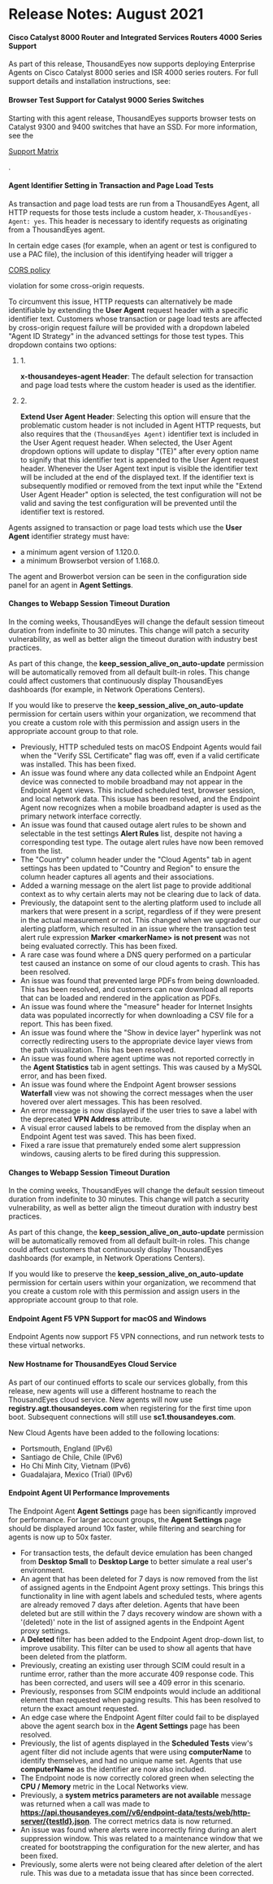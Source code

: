 # Release Notes: August 2021

#### Cisco Catalyst 8000 Router and Integrated Services Routers 4000 Series Support <a href="#cisco-catalyst-8000-router-and-integrated-services-routers-4000-series-support" id="cisco-catalyst-8000-router-and-integrated-services-routers-4000-series-support"></a>

As part of this release, ThousandEyes now supports deploying Enterprise Agents on Cisco Catalyst 8000 series and ISR 4000 series routers. For full support details and installation instructions, see:

#### Browser Test Support for Catalyst 9000 Series Switches <a href="#browser-test-support-for-catalyst-9000-series-switches" id="browser-test-support-for-catalyst-9000-series-switches"></a>

Starting with this agent release, ThousandEyes supports browser tests on Catalyst 9300 and 9400 switches that have an SSD. For more information, see the

[Support Matrix](https://docs.thousandeyes.com/product-documentation/integration-guides/thousandeyes-cisco-integration#support-matrix)

.

#### Agent Identifier Setting in Transaction and Page Load Tests <a href="#agent-identifier-setting-in-transaction-and-page-load-tests" id="agent-identifier-setting-in-transaction-and-page-load-tests"></a>

As transaction and page load tests are run from a ThousandEyes Agent, all HTTP requests for those tests include a custom header, `X-ThousandEyes-Agent: yes`. This header is necessary to identify requests as originating from a ThousandEyes agent.

In certain edge cases (for example, when an agent or test is configured to use a PAC file), the inclusion of this identifying header will trigger a

[CORS policy](https://developer.mozilla.org/en-US/docs/Web/HTTP/CORS)

violation for some cross-origin requests.

To circumvent this issue, HTTP requests can alternatively be made identifiable by extending the **User Agent** request header with a specific identifier text. Customers whose transaction or page load tests are affected by cross-origin request failure will be provided with a dropdown labeled "Agent ID Strategy" in the advanced settings for those test types. This dropdown contains two options:

1.  1\.

    **x-thousandeyes-agent Header**: The default selection for transaction and page load tests where the custom header is used as the identifier.
2.  2\.

    **Extend User Agent Header**: Selecting this option will ensure that the problematic custom header is not included in Agent HTTP requests, but also requires that the `(ThousandEyes Agent)` identifier text is included in the User Agent request header. When selected, the User Agent dropdown options will update to display "(TE)" after every option name to signify that this identifier text is appended to the User Agent request header. Whenever the User Agent text input is visible the identifier text will be included at the end of the displayed text. If the identifier text is subsequently modified or removed from the text input while the "Extend User Agent Header" option is selected, the test configuration will not be valid and saving the test configuration will be prevented until the identifier text is restored.

Agents assigned to transaction or page load tests which use the **User Agent** identifier strategy must have:

* a minimum agent version of 1.120.0.
* a minimum Browserbot version of 1.168.0.

The agent and Browerbot version can be seen in the configuration side panel for an agent in **Agent Settings**.

#### Changes to Webapp Session Timeout Duration <a href="#changes-to-webapp-session-timeout-duration" id="changes-to-webapp-session-timeout-duration"></a>

In the coming weeks, ThousandEyes will change the default session timeout duration from indefinite to 30 minutes. This change will patch a security vulnerability, as well as better align the timeout duration with industry best practices.

As part of this change, the **keep\_session\_alive\_on\_auto-update** permission will be automatically removed from all default built-in roles. This change could affect customers that continuously display ThousandEyes dashboards (for example, in Network Operations Centers).

If you would like to preserve the **keep\_session\_alive\_on\_auto-update** permission for certain users within your organization, we recommend that you create a custom role with this permission and assign users in the appropriate account group to that role.

* Previously, HTTP scheduled tests on macOS Endpoint Agents would fail when the "Verify SSL Certificate" flag was off, even if a valid certificate was installed. This has been fixed.
* An issue was found where any data collected while an Endpoint Agent device was connected to mobile broadband may not appear in the Endpoint Agent views. This included scheduled test, browser session, and local network data. This issue has been resolved, and the Endpoint Agent now recognizes when a mobile broadband adapter is used as the primary network interface correctly.
* An issue was found that caused outage alert rules to be shown and selectable in the test settings **Alert Rules** list, despite not having a corresponding test type. The outage alert rules have now been removed from the list.
* The "Country" column header under the "Cloud Agents" tab in agent settings has been updated to "Country and Region" to ensure the column header captures all agents and their associations.
* Added a warning message on the alert list page to provide additional context as to why certain alerts may not be clearing due to lack of data.
* Previously, the datapoint sent to the alerting platform used to include all markers that were present in a script, regardless of if they were present in the actual measurement or not. This changed when we upgraded our alerting platform, which resulted in an issue where the transaction test alert rule expression **Marker \<markerName> is not present** was not being evaluated correctly. This has been fixed.
* A rare case was found where a DNS query performed on a particular test caused an instance on some of our cloud agents to crash. This has been resolved.
* An issue was found that prevented large PDFs from being downloaded. This has been resolved, and customers can now download all reports that can be loaded and rendered in the application as PDFs.
* An issue was found where the "measure" header for Internet Insights data was populated incorrectly for when downloading a CSV file for a report. This has been fixed.
* An issue was found where the "Show in device layer" hyperlink was not correctly redirecting users to the appropriate device layer views from the path visualization. This has been resolved.
* An issue was found where agent uptime was not reported correctly in the **Agent Statistics** tab in agent settings. This was caused by a MySQL error, and has been fixed.
* An issue was found where the Endpoint Agent browser sessions **Waterfall** view was not showing the correct messages when the user hovered over alert messages. This has been resolved.
* An error message is now displayed if the user tries to save a label with the deprecated **VPN Address** attribute.
* A visual error caused labels to be removed from the display when an Endpoint Agent test was saved. This has been fixed.
* Fixed a rare issue that prematurely ended some alert suppression windows, causing alerts to be fired during this suppression.

#### Changes to Webapp Session Timeout Duration <a href="#changes-to-webapp-session-timeout-duration-1" id="changes-to-webapp-session-timeout-duration-1"></a>

In the coming weeks, ThousandEyes will change the default session timeout duration from indefinite to 30 minutes. This change will patch a security vulnerability, as well as better align the timeout duration with industry best practices.

As part of this change, the **keep\_session\_alive\_on\_auto-update** permission will be automatically removed from all default built-in roles. This change could affect customers that continuously display ThousandEyes dashboards (for example, in Network Operations Centers).

If you would like to preserve the **keep\_session\_alive\_on\_auto-update** permission for certain users within your organization, we recommend that you create a custom role with this permission and assign users in the appropriate account group to that role.

#### Endpoint Agent F5 VPN Support for macOS and Windows <a href="#endpoint-agent-f5-vpn-support-for-macos-and-windows" id="endpoint-agent-f5-vpn-support-for-macos-and-windows"></a>

Endpoint Agents now support F5 VPN connections, and run network tests to these virtual networks.

#### New Hostname for ThousandEyes Cloud Service <a href="#new-hostname-for-thousandeyes-cloud-service" id="new-hostname-for-thousandeyes-cloud-service"></a>

As part of our continued efforts to scale our services globally, from this release, new agents will use a different hostname to reach the ThousandEyes cloud service. New agents will now use **registry.agt.thousandeyes.com** when registering for the first time upon boot. Subsequent connections will still use **sc1.thousandeyes.com**.

New Cloud Agents have been added to the following locations:

* Portsmouth, England (IPv6)
* Santiago de Chile, Chile (IPv6)
* Ho Chi Minh City, Vietnam (IPv6)
* Guadalajara, Mexico (Trial) (IPv6)

#### Endpoint Agent UI Performance Improvements <a href="#endpoint-agent-ui-performance-improvements" id="endpoint-agent-ui-performance-improvements"></a>

The Endpoint Agent **Agent Settings** page has been significantly improved for performance. For larger account groups, the **Agent Settings** page should be displayed around 10x faster, while filtering and searching for agents is now up to 50x faster.

* For transaction tests, the default device emulation has been changed from **Desktop Small** to **Desktop Large** to better simulate a real user's environment.
* An agent that has been deleted for 7 days is now removed from the list of assigned agents in the Endpoint Agent proxy settings. This brings this functionality in line with agent labels and scheduled tests, where agents are already removed 7 days after deletion. Agents that have been deleted but are still within the 7 days recovery window are shown with a '(deleted)' note in the list of assigned agents in the Endpoint Agent proxy settings.
* A **Deleted** filter has been added to the Endpoint Agent drop-down list, to improve usability. This filter can be used to show all agents that have been deleted from the platform.
* Previously, creating an existing user through SCIM could result in a runtime error, rather than the more accurate 409 response code. This has been corrected, and users will see a 409 error in this scenario.
* Previously, responses from SCIM endpoints would include an additional element than requested when paging results. This has been resolved to return the exact amount requested.
* An edge case where the Endpoint Agent filter could fail to be displayed above the agent search box in the **Agent Settings** page has been resolved.
* Previously, the list of agents displayed in the **Scheduled Tests** view's agent filter did not include agents that were using **computerName** to identify themselves, and had no unique name set. Agents that use **computerName** as the identifier are now also included.
* The Endpoint node is now correctly colored green when selecting the **CPU / Memory** metric in the Local Networks view.
* Previously, a **system metrics parameters are not available** message was returned when a call was made to **https://api.thousandeyes.com//v6/endpoint-data/tests/web/http-server/{testId}.json**. The correct metrics data is now returned.
* An issue was found where alerts were incorrectly firing during an alert suppression window. This was related to a maintenance window that we created for bootstrapping the configuration for the new alerter, and has been fixed.
* Previously, some alerts were not being cleared after deletion of the alert rule. This was due to a metadata issue that has since been corrected.
